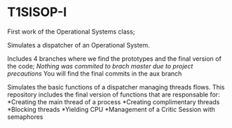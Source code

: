# T1SISOP-I

First work of the Operational Systems class;

Simulates a dispatcher of an Operational System. 

Includes 4 branches where we find the prototypes and the final version of the code;
  *Nothing was commited to brach master due to project precautions*
You will find the final commits in the aux branch

Simulates the basic functions of a dispatcher managing threads flows. This repository includes the final version of functions that are responsable for:
  *Creating the main thread of a process
  *Creating complimentary threads
  *Blocking threads
  *Yielding CPU
  *Management of a Critic Session with semaphores



